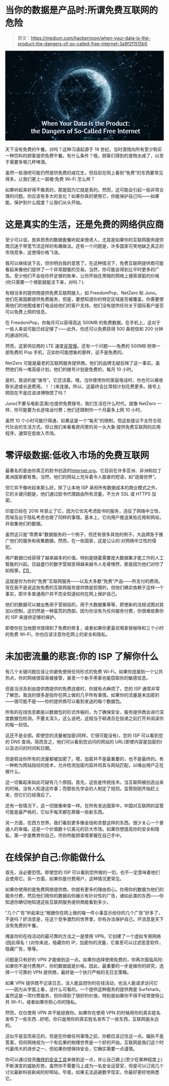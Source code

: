 # 当你的数据是产品时:所谓免费互联网的危险

> 原文：<https://medium.com/hackernoon/when-your-data-is-the-product-the-dangers-of-so-called-free-internet-3a9f2f1515b5>

![](img/e17e2430a4ab01a606cc0eaad35735ba.png)

天下没有免费的午餐。对吗？这种习语起源于 19 世纪，当时酒馆向所有至少购买一种饮料的顾客提供免费午餐。有什么条件？哦，顾客们得到的食物太咸了，以至于需要多喝几杯啤酒。

虽然一些酒吧可能仍然提供免费的咸花生，但目前在网上看到“免费”的东西要常见得多。让我们更上一层楼:免费 Wi-Fi 怎么样？

如果听起来好得不像真的，那是因为它就是真的。然而，这可能会引起一些非常合理的问题。你应该有多大的变化？如果你真的使用它，你能保护自己吗——如果能，保护到什么程度？让我们从头开始。

# 这是真实的生活，还是免费的网络供应商

至少可以说，放弃昂贵的数据套餐听起来很诱人，尤其是如果你的互联网服务提供商沉迷于带宽节流这样的有趣做法。还有一个问题是，许多国家可笑地缺乏真正的市场竞争，这使得价格飞涨。

我可以继续说下去，但你明白我的意思了。在这种情况下，免费互联网提供商可能看起来像他们提供了一个非常甜蜜的交易。当然，你可能会得到比平时更多的广告。至少他们不会给你开足够的账单，让你开始在黑暗的网络上搜索肾脏的价格(你只需要一个肾脏就能活下来，对吗？).

有相当多的提供商提供免费互联网接入，如 FreedomPop、NetZero 和 Juno。他们在美国都提供免费服务，但是，要想知道你的特定区域是否被覆盖，你需要使用他们的地图或者打电话给他们的客户支持。他们没有提供任何关于国际客户是否可以免费上网的信息。

在 FreedomPop，你每月可以获得高达 500MB 的免费数据。在手机上，这对于一些人来说可能已经足够了——此外，你还可以免费获得 500 条短信和 200 分钟的通话时间。

然而，这家供应商的 LTE 速度[非常慢](https://www.tomsguide.com/us/freedompop-faq,news-25472.html)。还有一个问题——免费的 500MB 附带一部免费的 Pop 手机，正如你可能想象的那样，这不是免费的。

NetZero 可能是最老的互联网服务提供商。他们的品牌无疑反映了这一事实。虽然他们有一堆高级计划，他们的拨号计划是免费的，每月 10 小时。

是的，我说的是“拨号”。它还活着。哦，当你使用你的家庭电话时，你也可以被收取长途或长途费用。！！)来连接。所以，这最终会比常规计划花费更多。拨号上网现在不是应该进博物馆了吗？

Juno(不要与电影混淆)也提供免费拨号。我们生活在什么时代。就像 NetZero 一样，你可能要为长途电话付费；他们还限制你一个月最多上网 10 小时。

虽然 10 个小时可能行得通，如果这是一个“每天”的限制，但这些提议不太符合现代社会的生活方式。但让我们来看看房间里的另一头大象:提供免费互联网的应用程序，通常在低收入市场。

# 零评级数据:低收入市场的免费互联网

最著名的是由你真正的脸书创造的[Internet.org](https://info.internet.org/en/)。它目前在许多亚洲、非洲和拉丁美洲国家都有售。当然，他们的网站上充斥着令人振奋的短语，如“连接世界”。

但它并不像听起来那么好。除了让本地 ISP 承担所有数据成本的商业模式之外，它的关键问题是，他们通过脸书代理路由所有流量，不允许 SSL 或 HTTPS 加密。

印度已经在 2016 年禁止了它，因为它优先考虑脸书的服务，违反了网络中立性，而埃及出于隐私考虑也做了同样的事情。基本上，它向用户推送某些应用和网站，并收集他们的数据。

虽然这只是“零费率”数据服务的一个例子，但还有很多其他的例子。大品牌急于推广他们的服务和收集数据。然而，在一些国家，这是公认的:对网络中立性的侵犯。

用户数据已经获得了越来越多的价值，特别是随着需要庞大数据集才能工作的人工智能的兴起。日益盛行的数字营销变得越来越令人毛骨悚然，那是因为他们对你了如指掌。[【1】](#_msocom_1)

这就是你为你的“免费”互联网服务——以及大多数“免费”产品——所支付的费用。现在我不是说这些免费的互联网服务提供商是狡猾的，但他们确实依赖于这样一个事实，即许多普通用户并不完全知道如何在网上保护自己。

他们的数据可以被出售用于营销目的，用于大数据集等等，即使新的法规试图对其加以控制，这仍然是一种蛮荒的西部。因为你没有为任何服务付费，你很难依靠你的 ISP 来提供足够的保护。

即使你在当地图书馆得到了免费的修复，或者如果你更喜欢喝拿铁咖啡和三个小时的免费 Wi-Fi，你也应该注意你在网上的安全和隐私。

# 未加密流量的悲哀:你的 ISP 了解你什么

有几个关键问题应该让你避免使用任何形式的免费 Wi-Fi。如果你连接到一个公共热点，你的网络很容易被接管，甚至一个新手黑客也能窃取你的敏感信息。

但是当涉及到由提供商提供的免费连接时，你就有点麻烦了。您的 ISP 通常非常了解您。我说的很多是指你在网上做的几乎所有事情。如果你的流量是未加密的——很可能不是——你的提供商可以看到发送的每个数据包。

所有的在线信息都是以数据包的形式传输的，为了确保安全，服务提供商会进行深度数据包检测。不要太深入，这么说吧，这相当于邮递员在投递之前打开并阅读你的每一封信。

这还不是全部。即使您的流量被加密(同样，它很可能没有)，您的 ISP 可以看到您的 DNS 查询。简而言之，他们可以看到您访问的网站的 URL(即使内容是加密的)以及访问的时间和日期。

但是假设你所有的流量都被加密了。嗯，加密并不是最重要的，也不是最终的。有一种称为网站指纹的技术，允许检测加密内容并将其与网站匹配，以嗅出用户正在做什么。

这一切看起来如此可疑有几个原因。首先，这些是传统技术。当互联网被创造出来的时候，没有人知道这件事；而那些先学会的人制定了规则。监管刚刚开始赶上来，但它们已经落后了。

还有一些情况下，这一切就像审查一样。在所有发达国家中，中国对互联网的监管可能是最严格的，它似乎每天都在屏蔽一些新东西。

另一方面，在西方世界，我们看到更多像金钱和贪婪这样的东西。很少关心一个普通人的幸福。这是一个价值数十亿美元的巨大市场。如果你想提高你的安全和隐私，第一步是教育你自己，尽你所能把事情掌握在自己手中。

# 在线保护自己:你能做什么

首先，没必要恐慌。即使您的 ISP 可以看到您所做的一切，也不一定意味着他们会使用它。另一方面，如果你是付费用户，这种情况更常见。

如果你使用的是免费网络提供商，你就有更多的理由担心。你用你的数据为他们的服务付费，然后他们用你的数据向你展示有针对性的广告，诸如此类的东西——你知道你确切地知道这些互联网服务提供商能看到多少。

“几个广告”听起来比“根据你在网上做的每一件小事显示给你的几个广告”好多了，不是吗？好消息是，在这个竞争激烈的世界里，你有办法保护自己。坏消息是天下没有免费的午餐。

掩盖你的在线活动的最可靠的方法之一是使用 VPN。它创建了一个虚拟专用网络(因此得名！)对你来说，隐藏你的 IP，加密你的流量，它甚至可以过滤恶意软件，隐藏广告，等等。

问题是只有好的 VPN 才能做到这一点。如果你选择使用免费的，你再次面临风险:如果你不是付费用户，你的数据就是价格。因此，最重要的一步是做你的研究，选择一个可靠的 VPN 提供商，最好是一个执行严格的无日志策略。

如果 VPN 提供商不记录日志，没人能监控你的在线活动，也没人能请求访问它——因为从字面上看，没什么可看的。一个提供这种服务的提供商是 Surfshark。虽然这是一项付费服务，但你得到了很好的价值，特别是如果你不得不经常使用公共 Wi-Fi，或者如果你担心你的隐私。

然而，仅仅使用 VPN 并不能拯救你。如果你在使用 VPN 的时候用你的真实姓名发布了一些东西…好吧，你只是用你的真实姓名发布了一些东西，互联网是永远的。

这似乎是显而易见的，但是在你做任何事情之前，你都应该记住这一点。偏执不是答案，但将网络视为一个有后果的物理世界是一个好的开始。互联网是我们这个时代最伟大的进步之一，但如果你想保持安全，它确实需要一点谨慎。

你可以通过投资[像样的安全工具](https://hackernoon.com/google-releases-10-new-and-updated-enterprise-focused-security-tools-and-services-352943874b4e)来做到这一点，并让自己跟上(至少在某种程度上)不断演变的威胁形势。虽然你不需要马上成为一名安全运营官，但是可以订阅几个讨论最新科技新闻的好网站。毕竟，如果无法逃避数字现实，你最好更好地熟悉它。